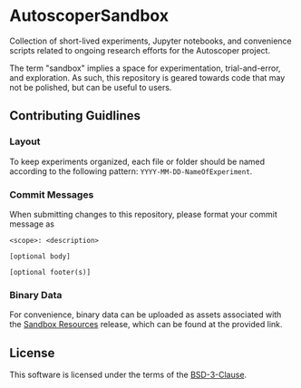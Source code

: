 # AutoscoperSandbox

Collection of short-lived experiments, Jupyter notebooks, and convenience scripts related to ongoing research efforts for the Autoscoper project.

The term "sandbox" implies a space for experimentation, trial-and-error, and exploration. As such, this repository is geared towards code that may not be polished, but can be useful to users.

## Contributing Guidlines

### Layout

To keep experiments organized, each file or folder should be named according to the following pattern: `YYYY-MM-DD-NameOfExperiment`.

### Commit Messages

When submitting changes to this repository, please format your commit message as

```
<scope>: <description>

[optional body]

[optional footer(s)]
```

### Binary Data

For convenience, binary data can be uploaded as assets associated with the [Sandbox Resources](https://github.com/BrownBiomechanics/AutoscoperSandbox/releases/tag/sandbox-resources) release, which can be found at the provided link.

## License

This software is licensed under the terms of the  [BSD-3-Clause](LICENSE).
